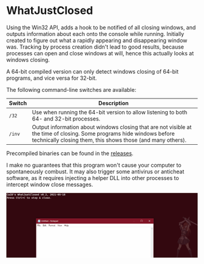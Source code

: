 # WhatJustClosed

Using the Win32 API, adds a hook to be notified of all closing windows, and outputs information about each onto the console while running. Initially created to figure out what a rapidly appearing and disappearing window was. Tracking by process creation didn't lead to good results, because processes can open and close windows at will, hence this actually looks at windows closing.

A 64-bit compiled version can only detect windows closing of 64-bit programs, and vice versa for 32-bit.

The following command-line switches are available:

| Switch | Description |
|---|---|
| `/32` | Use when running the 64-bit version to allow listening to both 64- and 32-bit processes. |
| `/inv` | Output information about windows closing that are not visible at the time of closing. Some programs hide windows before technically closing them, this shows those (and many others). |

Precompiled binaries can be found in the [releases](https://github.com/CaiB/WhatJustClosed/releases).

I make no guarantees that this program won't cause your computer to spontaneously combust. It may also trigger some antivirus or anticheat software, as it requires injecting a helper DLL into other processes to intercept window close messages.

<img alt="WhatJustClosed Demo" src="wjcdemo.gif">